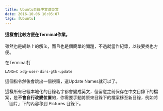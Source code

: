 ```yaml
---
title: Ubuntu目錄中文改英文
date: 2016-10-06 16:05:07
tags: [Ubuntu]
---
```

#### 這樣會比較方便在Terminal作業。

雖然也是網路上的解法，而且也是個簡單的問題，不過就當作紀錄，以後要找也方便。

在Terminal打

	LANG=C xdg-user-dirs-gtk-update

這個指令然後會跳出一個視窗，選Update Names就可以了。

這樣所有已經本地化的目錄名字都會變成英文，但留意之前保存在中文目錄下的檔案，是**不會自行改變位置**的，你需要手動將原來目錄下的檔案移至新目錄，例如將「圖片」下的內容移到 Pictures 目錄下。
